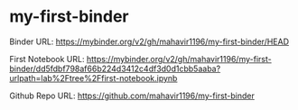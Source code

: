 # my-first-binder

Binder URL: https://mybinder.org/v2/gh/mahavir1196/my-first-binder/HEAD

First Notebook URL: https://mybinder.org/v2/gh/mahavir1196/my-first-binder/dd5fdbf798af66b224d3412c4df3d0d1cbb5aaba?urlpath=lab%2Ftree%2Ffirst-notebook.ipynb

Github Repo URL: https://github.com/mahavir1196/my-first-binder


